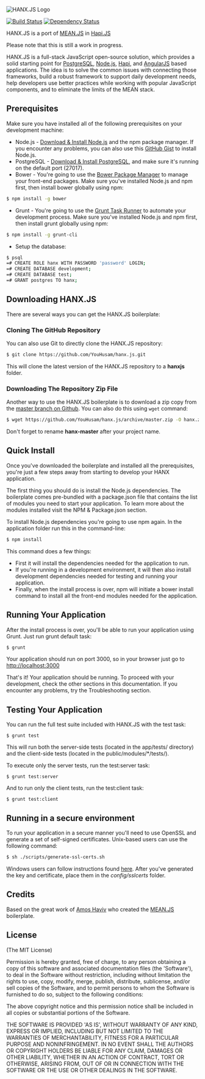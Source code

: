 ![HANX.JS Logo](https://bytebucket.org/youhusam/hanxjs/raw/1eb2adf1abe8db760e5ec48f52c335b49d92792a/public/modules/core/img/brand/logo.png)

[![Build Status](https://travis-ci.org/YouHusam/hanx.js.svg?branch=master)](https://travis-ci.org/YouHusam/hanx.js)
[![Dependency Status](https://david-dm.org/YouHusam/hanx.js.svg)](https://david-dm.org/YouHusam/hanx.js)

HANX.JS is a port of [MEAN.JS](http://meanjs.org) in [Hapi.JS](http://www.hapijs.com/)

Please note that this is still a work in progress.

HANX.JS is a full-stack JavaScript open-source solution, which provides a solid starting point for [PostgreSQL](http://www.postgresql.org/), [Node.js](http://www.nodejs.org/), [Hapi](http://hapijs.com/), and [AngularJS](http://angularjs.org/) based applications. The idea is to solve the common issues with connecting those frameworks, build a robust framework to support daily development needs, help developers use better practices while working with popular JavaScript components, and to eliminate the limits of the MEAN stack.

## Prerequisites
Make sure you have installed all of the following prerequisites on your development machine:
* Node.js - [Download & Install Node.js](http://www.nodejs.org/download/) and the npm package manager. If you encounter any problems, you can also use this [GitHub Gist](https://gist.github.com/isaacs/579814) to install Node.js.
* PostgreSQL - [Download & Install PostgreSQL](http://www.postgresql.org/download/), and make sure it's running on the default port (27017).
* Bower - You're going to use the [Bower Package Manager](http://bower.io/) to manage your front-end packages. Make sure you've installed Node.js and npm first, then install bower globally using npm:

```bash
$ npm install -g bower
```

* Grunt - You're going to use the [Grunt Task Runner](http://gruntjs.com/) to automate your development process. Make sure you've installed Node.js and npm first, then install grunt globally using npm:

```bash
$ npm install -g grunt-cli
```

* Setup the database:

```bash
$ psql
=# CREATE ROLE hanx WITH PASSWORD 'password' LOGIN;
=# CREATE DATABASE development;
=# CREATE DATABASE test;
=# GRANT postgres TO hanx;
```

## Downloading HANX.JS
There are several ways you can get the HANX.JS boilerplate:

### Cloning The GitHub Repository
You can also use Git to directly clone the HANX.JS repository:
```bash
$ git clone https://github.com/YouHusam/hanx.js.git
```
This will clone the latest version of the HANX.JS repository to a **hanxjs** folder.

### Downloading The Repository Zip File
Another way to use the HANX.JS boilerplate is to download a zip copy from the [master branch on Github](https://github.org/youhusam/hanxjs/get/master.zip). You can also do this using `wget` command:
```bash
$ wget https://github.com/YouHusam/hanx.js/archive/master.zip -O hanx.zip; unzip hanx.zip; rm hanx.zip
```
Don't forget to rename **hanx-master** after your project name.

## Quick Install
Once you've downloaded the boilerplate and installed all the prerequisites, you're just a few steps away from starting to develop your HANX application.

The first thing you should do is install the Node.js dependencies. The boilerplate comes pre-bundled with a package.json file that contains the list of modules you need to start your application. To learn more about the modules installed visit the NPM & Package.json section.

To install Node.js dependencies you're going to use npm again. In the application folder run this in the command-line:

```bash
$ npm install
```

This command does a few things:
* First it will install the dependencies needed for the application to run.
* If you're running in a development environment, it will then also install development dependencies needed for testing and running your application.
* Finally, when the install process is over, npm will initiate a bower install command to install all the front-end modules needed for the application.

## Running Your Application
After the install process is over, you'll be able to run your application using Grunt. Just run grunt default task:

```bash
$ grunt
```

Your application should run on port 3000, so in your browser just go to [http://localhost:3000](http://localhost:3000)

That's it! Your application should be running. To proceed with your development, check the other sections in this documentation.
If you encounter any problems, try the Troubleshooting section.

## Testing Your Application
You can run the full test suite included with HANX.JS with the test task:

```
$ grunt test
```

This will run both the server-side tests (located in the app/tests/ directory) and the client-side tests (located in the public/modules/*/tests/).

To execute only the server tests, run the test:server task:

```
$ grunt test:server
```

And to run only the client tests, run the test:client task:

```
$ grunt test:client
```

## Running in a secure environment
To run your application in a secure manner you'll need to use OpenSSL and generate a set of self-signed certificates. Unix-based users can use the following command:
```bash
$ sh ./scripts/generate-ssl-certs.sh
```
Windows users can follow instructions found [here](http://www.websense.com/support/article/kbarticle/How-to-use-OpenSSL-and-Microsoft-Certification-Authority).
After you've generated the key and certificate, place them in the *config/sslcerts* folder.

## Credits
Based on the great work of [Amos Haviv](https://github.com/amoshaviv)
who created the [MEAN.JS](http://meanjs.org) boilerplate.

## License
(The MIT License)

Permission is hereby granted, free of charge, to any person obtaining
a copy of this software and associated documentation files (the
'Software'), to deal in the Software without restriction, including
without limitation the rights to use, copy, modify, merge, publish,
distribute, sublicense, and/or sell copies of the Software, and to
permit persons to whom the Software is furnished to do so, subject to
the following conditions:

The above copyright notice and this permission notice shall be
included in all copies or substantial portions of the Software.

THE SOFTWARE IS PROVIDED 'AS IS', WITHOUT WARRANTY OF ANY KIND,
EXPRESS OR IMPLIED, INCLUDING BUT NOT LIMITED TO THE WARRANTIES OF
MERCHANTABILITY, FITNESS FOR A PARTICULAR PURPOSE AND NONINFRINGEMENT.
IN NO EVENT SHALL THE AUTHORS OR COPYRIGHT HOLDERS BE LIABLE FOR ANY
CLAIM, DAMAGES OR OTHER LIABILITY, WHETHER IN AN ACTION OF CONTRACT,
TORT OR OTHERWISE, ARISING FROM, OUT OF OR IN CONNECTION WITH THE
SOFTWARE OR THE USE OR OTHER DEALINGS IN THE SOFTWARE.

